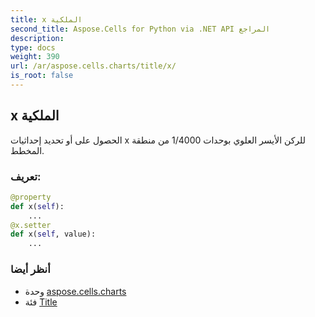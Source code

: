 ```yaml
---
title: x الملكية
second_title: Aspose.Cells for Python via .NET API المراجع
description:
type: docs
weight: 390
url: /ar/aspose.cells.charts/title/x/
is_root: false
---
```

##  x الملكية

الحصول على أو تحديد إحداثيات x للركن الأيسر العلوي بوحدات 1/4000 من منطقة المخطط.
###  تعريف:
```python
@property
def x(self):
    ...
@x.setter
def x(self, value):
    ...
```

###  أنظر أيضا
* وحدة [aspose.cells.charts](../../)
* فئة [Title](/cells/python-net/ar/aspose.cells.charts/title)
